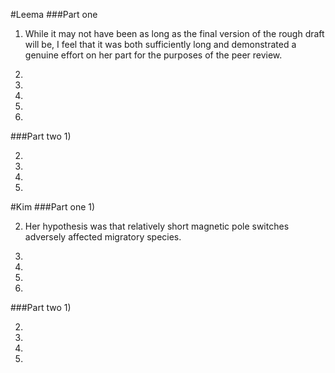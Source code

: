 #Leema
###Part one
1) While it may not have been as long as the final version of the rough draft will be, I feel that it was both sufficiently long and demonstrated a genuine effort on her part for the purposes of the peer review.

2) 

3)

4)

5)

6)

###Part two
1)

2)

3)

4)

5)

#Kim
###Part one
1) 

2) Her hypothesis was that relatively short magnetic pole switches adversely affected migratory species.

3)

4)

5)

6)

###Part two
1)

2)

3)

4)

5)
